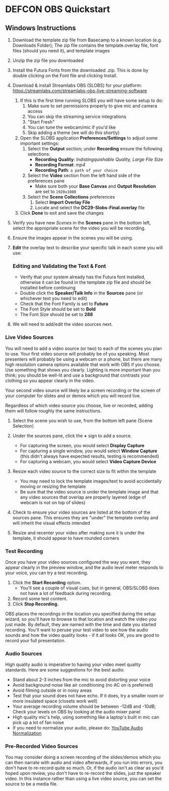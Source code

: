 # DEFCON OBS Quickstart

## Windows Instructions

1. Download the template zip file from Basecamp to a known location (e.g. Downloads Folder); The zip file contains the template.overlay file, font files (should you need it), and template images
2. Unzip the zip file you downloaded
3. Install the Futura Fonts from the downloaded .zip. This is done by double clicking on the Font file and clicking Install.
4. Download & install Streamlabs OBS (SLOBS) for your platform: https://streamlabs.com/streamlabs-obs-live-streaming-software
   1. If this is the first time running SLOBS you will have some setup to do:
      1. Make sure to set permissions properly to give mic and camera access
      2. You can skip the streaming service integrations
      3. "Start Fresh"
      4. You can tune the webcam/mic if you'd like
      5. Skip adding a theme (we will do this shortly)
   2. Open the SLOBS application __Preferences/Settings__ to adjust some important settings: 
      1. Select the __Output__ section; under __Recording__ ensure the following selections:
         - __Recording Quality__: *Indistingquishable Quality, Large File Size*
         - __Recording Format__: *mp4*
         - __Recording Path__: `a path of your choice`
      2. Select the __Video__ section from the left hand side of the preferences pane
            - Make sure both your __Base Canvas__ and __Output Resolution__ are set to `1920x1080`
      3. Select the __Scene Collections__ preferences
         1. Select __Import Overlay File__
         2. Locate and select the __DC29-Slobs-Final.overlay__ file
   3. Click __Done__ to exit and save the changes

5.  Verify you have new _Scenes_ in the __Scenes__ pane in the bottom left, select the appropriate scene for the video you will be recording.
6.  Ensure the images appear in the scenes you will be using.
7.  __Edit__ the overlay text to describe your specific talk in each scene you will use:
    ### Editing and Validating the Text & Font
    - Verify that your system already has the Futura font installed, otherwise it can be found in the template zip file and should be installed before continuing
    - Double click the __Speaker/Talk Info__ in the __Sources__ pane (or whichever text you need to edit)
    - Check that the Font Family is set to __Futura__
    - The Font Style should be set to __Bold__
    - The Font Size should be set to __288__

8.  We will need to add/edit the video sources next. 



### Live Video Sources
You will need to add a video source (or two) to each of the scenes you plan to use. Your first video source will probably be of you speaking. Most presenters will probably be using a webcam or a phone, but there are many high resolution camera options available that work with OBS if you choose. Use something that shows you clearly. Lighting is more important than you think; you should be well-lit and use a background that contrasts your clothing so you appear clearly in the video.

Your second video source will likely be a screen recording or the screen of your computer for slides and or demos which you will record live. 

Regardless of which video source you choose, live or recorded, adding them will follow roughly the same instructions.
1. Select the scene you wish to use, from the bottom left pane (Scene Selection)
2. Under the sources pane, click the __+__ sign to add a source.
   - For capturing the screen, you would select __Display Capture__
   - For capturing a single window, you would select __Window Capture__ (this didn't always have expected results, testing is recommended)
   - For capturing a webcam, you would select __Video Capture Device__
3. Resize each video source to the correct size to fit within the template 
    - You may need to lock the template images/text to avoid accidentally moving or resizing the template
    - Be sure that the video source is under the template image and that any video sources that overlap are properly layered (edge of webcam is not on top of slides)
4. Check to ensure your video sources are listed at the bottom of the sources pane. This ensures they are "under" the template overlay and will inherit the visual effects intended


5. Resize and recenter your video after making sure it is under the template, it should appear to have rounded corners



### Test Recording

Once you have your video sources configured the way you want, they appear clearly in the preview window, and the audio level meter responds to your voice, you can try a test recording.

1. Click the __Start Recording__ option. 
    - You'll see a couple of visual cues, but in general, OBS/SLOBS does not have a lot of feedback during recording.
2. Record some test content. 
3. Click __Stop Recording.__

OBS places the recordings in the location you specified during the setup wizard, so you'll have to browse to that location and watch the video you just made. By default, they are named with the time and date you started recording. You'll want to peruse your test video to see how the audio sounds and how the video quality looks - if it all looks OK, you are good to record your full presentation.

### Audio Sources
High quality audio is imperative to having your video meet quality standards. Here are some suggestions for the best audio:
- Stand about 2-3 inches from the mic to avoid distorting your voice
- Avoid background noise like air conditioning (no AC on is preferred)
- Avoid filming outside or in noisy areas
- Test that your sound does not have echo. If it does, try a smaller room or more insulated space (closets work well)
- Your average recording volume should be between -12dB and -10dB; Check your levels on OBS by looking at the audio mixer panel
- High quality mic's help, using something like a laptop's built in mic can pick up a lot of fan noise
- If you need to normalize your audio, please do: [YouTube Audio Normalization](https://www.youtube.com/watch?v=OKSWPrT5upo)

### Pre-Recorded Video Sources
You may consider doing a screen recording of the slides/demos which you can then narrate with audio and video afterwards, if you run into errors, you don't have to re-record quite so much. Or, if the audio isn't as clear as you'd hoped upon review, you don't have to re-record the slides, just the speaker video. In this instance rather than using a live video source, you can set the source to be a media file. 
    
